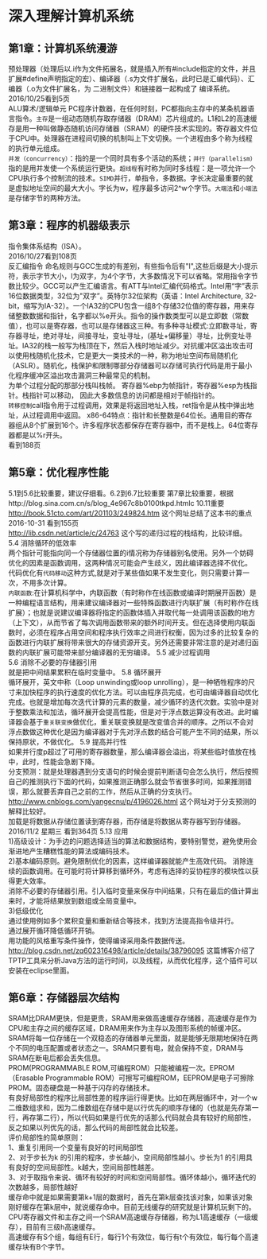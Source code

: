 深入理解计算机系统
==
第1章：计算机系统漫游
--
预处理器（处理后以.i作为文件拓展名，就是插入所有#include指定的文件，并且扩展#define声明指定的宏）、编译器（.s为文件扩展名，此时已是汇编代码）、汇编器（.o为文件扩展名，为 二进制文件）和链接器一起构成了 编译系统。<br>
2016/10/25看到5页<br>
ALU算术/逻辑单元 PC程序计数器，在任何时刻，PC都指向主存中的某条机器语言指令。`主存`是一组动态随机存取存储器（DRAM）芯片组成的。L1和L2的高速缓存是用一种叫做静态随机访问存储器（SRAM）的硬件技术实现的。寄存器文件位于CPU中。处理器在进程间切换的机制叫上下文切换。一个进程由多个称为线程的执行单元组成。<br>
`并发（concurrency）`：指的是一个同时具有多个活动的系统；`并行（parallelism）`指的是用并发使一个系统运行更快。`超线程`有时称为同时多线程：是一项允许一个CPU执行多个控制流的技术。`SIMD`并行，单指令，多数据。字长决定最重要的就是虚拟地址空间的最大大小。字长为w，程序最多访问2^w个字节。`大端法`和`小端法`是存储字节的两种方法。

第3章：程序的机器级表示
--
指令集体系结构（ISA）。<br>
2016/10/27看到108页 <br>
反汇编指令 命名规则与GCC生成的有差别，有些指令后有"l",这些后缀是大小提示符，表示字节大小，l为双字，为4个字节，大多数情况下可以省略。常用指令字节数比较少。GCC可以产生汇编语言。有ATT与Intel汇编代码格式。Intel用“字”表示16位数据类型，32位为"双字”。英特尔32位架构（英语：Intel Architecture, 32-bit，缩写为IA-32）。一个IA32的CPU包含一组8个存储32位值的寄存器，用来存储整数数据和指针，名字都以%e开头。指令的操作数类型可以是立即数（常数值），也可以是寄存器，也可以是存储器这三种。有多种寻址模式:立即数寻址，寄存器寻址，绝对寻址，间接寻址，变址寻址，(基址+偏移量）寻址，比例变址寻址。IA32的栈一般写为栈顶在下，然后入栈时地址减少。对抗缓冲区溢出攻击可以使用栈随机化技术，它是更大一类技术的一种，称为地址空间布局随机化（ASLR）。随机化，栈保护和限制哪部分存储器可以存储可执行代码是用于最小化程序缓冲区溢出攻击漏洞三种最常见的机制。<br>
为单个过程分配的那部分栈叫栈帧。 寄存器%ebp为帧指针，寄存器%esp为栈指针。栈指针可以移动， 因此大多数信息的访问都是相对于帧指针的。<br>
`转移控制`call指令用于过程调用，效果是将返回地址入栈，ret指令是从栈中弹出地址，从过程调用中返回。
x86-64特点：指针和长整数是64位长。通用目的寄存器组从8个扩展到16个。许多程序状态都保存在寄存器中，而不是栈上。64位寄存器都是以%r开头。<br>
看到188页<br>

第5章：优化程序性能
--
5.1到5.6比较重要，建议仔细看。6.2到6.7比较重要 第7章比较重要，根据http://blog.sina.com.cn/s/blog_4e967c8b0100tkpd.htmlc 10.11重要
http://book.51cto.com/art/201103/249824.htm 这个网址总结了这本书的重点<br>
2016-10-31 看到155页<br>
http://lib.csdn.net/article/c/24763 这个写的递归过程的栈结构，比较详细。<br>
5.4 消除循环的低效率<br>
两个指针可能指向同一个存储器位置的i情况称为存储器别名使用。另外一个妨碍优化的因素是函数调用，这两种情况可能会产生歧义，因此编译器选择不优化。<br>
代码优化有`代码移动`这种方式,就是对于某些值如果不发生变化，则只需要计算一次，不用多次计算。<br>
`内联函数`:在计算机科学中，内联函数（有时称作在线函数或编译时期展开函数）是一种编程语言结构，用来建议编译器对一些特殊函数进行内联扩展（有时称作在线扩展）；也就是说建议编译器将指定的函数体插入并取代每一处调用该函数的地方（上下文），从而节省了每次调用函数带来的额外时间开支。但在选择使用内联函数时，必须在程序占用空间和程序执行效率之间进行权衡，因为过多的比较复杂的函数进行内联扩展将带来很大的存储资源开支。另外还需要非常注意的是对递归函数的内联扩展可能带来部分编译器的无穷编译。
5.5 减少过程调用<br> 
5.6 消除不必要的存储器引用<br>
就是把中间结果累积在临时变量中。
5.8 循环展开<br>
循环展开，英文中称（Loop unwinding或loop unrolling），是一种牺牲程序的尺寸来加快程序的执行速度的优化方法。可以由程序员完成，也可由编译器自动优化完成。也就是增加每次迭代计算的元素的数量，减少循环的迭代次数。实验中是对于整数乘法和加法，循环展开会提高性能，但是对于浮点数运算没有改进。此时编译器会基于`重关联变换`做优化，重关联变换就是改变值合并的顺序。之所以不会对浮点数做这种优化是因为编译器对于先对浮点数的结合可能产生不同的结果，所以保持原状，不做优化。
5.9 提高并行性<br>
如果并行度p超过了可用的寄存器数量，那么编译器会溢出，将某些临时值放在栈中，此时，性能会急剧下降。<br>
 分支预测：就是处理器遇到分支语句的时候会提前判断语句会怎么执行，然后按照自己的推测执行下面的代码，如果推测正确那么就会节省很多时间，如果推测错误，那么就要丢弃自己之前的工作，然后从正确的分支执行。http://www.cnblogs.com/yangecnu/p/4196026.html 这个网址对于分支预测的解释比较好。<br>
 加载是将数据从存储位置读到寄存器，而存储是将数据从寄存器写到存储器。<br>
 2016/11/2 星期三 看到364页
 5.13 应用<br>
1)高级设计：为手边的问题选择适当的算法和数据结构，要特别警觉，避免使用会渐进地产生糟糕性能的算法或编码技术。<br>
2)基本编码原则。避免限制优化的因素，这样编译器就能产生高效代码。 
消除连续的函数调用。在可能时将计算移到循环外，考虑有选择的妥协程序的模块性以获得更大效率。<br>
消除不必要的存储器引用。引入临时变量来保存中间结果，只有在最后的值计算出来时，才能将结果放到数组或全局变量中。<br>
3)低级优化<br>
通过使用例如多个累积变量和重新结合等技术，找到方法提高指令级并行。<br>
通过展开循环降低循环开销。<br>
用功能的风格重写条件操作，使得编译采用条件数据传送。<br>
http://blog.csdn.net/zq602316498/article/details/38796095 这篇博客介绍了TPTP工具来分析Java方法的运行时间，以及线程，从而优化程序，这个插件可以安装在eclipse里面。

第6章：存储器层次结构
--
SRAM比DRAM更快，但是更贵，SRAM用来做高速缓存存储器，高速缓存是作为CPU和主存之间的缓存区域，DRAM用来作为主存以及图形系统的帧缓冲区。SRAM将每一位存储在一个双稳态的存储器单元里面，就是能够无限期地保持在两个不同的电压配置或者状态之一。SRAM只要有电，就会保持不变，DRAM与SRAM在断电后都会丢失信息。<br>
PROM(PROGRAMMABLE ROM,可编程ROM）只能被编程一次。EPROM（Erasable Programmable ROM）可擦写可编程ROM，EEPROM是电子可擦除PROM。固态硬盘是一种基于闪存的存储技术。<br>
有良好局部性的程序比局部性差的程序运行得更快。比如在两层循环中，对一个w二维数组求和，因为二维数组在存储中是以行优先的顺序存储的（也就是先存第一行，再存第二行），所以代码如果是行优先的话那么代码就会具有较好的局部性，反之如果以列优先的话，那么代码的局部性就会比较差。<br>
 评价局部性的简单原则：<br>
1、重复引用同一个变量有良好的时间局部性<br>
2、对于步长为k 的引用的程序，步长越小，空间局部性越小。步长为1 的引用具有良好的空间局部性。k越大，空间局部性越差。<br>
3、对于取指令来说、循环有较好的时间和空间局部性。循环体越小，循环迭代的次数越多，局部性越好<br>
缓存命中就是如果需要第k+1层的数据时，首先在第k层查找该对象，如果该对象刚好缓存在第k层中，就说缓存命中。目前无线缓存的研究就是计算机玩剩下的。<br>
CPU寄存器文件和主存之间一个SRAM高速缓存存储器，称为L1高速缓存（一级缓存），目前有三级h高速缓存。<br>
高速缓存有S个组，每组有E行，每行1个有效位，每行有t个有效位，每行每个高速缓存块有B个字节。
